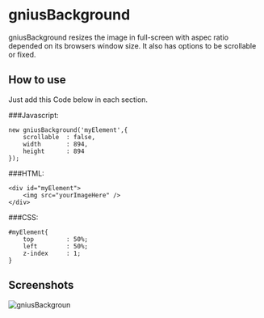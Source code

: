 gniusBackground
===========

gniusBackground resizes the image in full-screen with aspec ratio depended on its browsers window size. It also has options to be scrollable or fixed.

How to use
----------

Just add this Code below in each section.

###Javascript:

    new gniusBackground('myElement',{
        scrollable  : false,
        width       : 894,
        height      : 894
    });

###HTML:

    <div id="myElement">
        <img src="yourImageHere" />
    </div>

###CSS:

    #myElement{
        top         : 50%;
        left        : 50%;
        z-index     : 1;
    }
    
Screenshots
-----------

![gniusBackgroun](http://gnius.at/gniusBackground/gniusBackground.png)